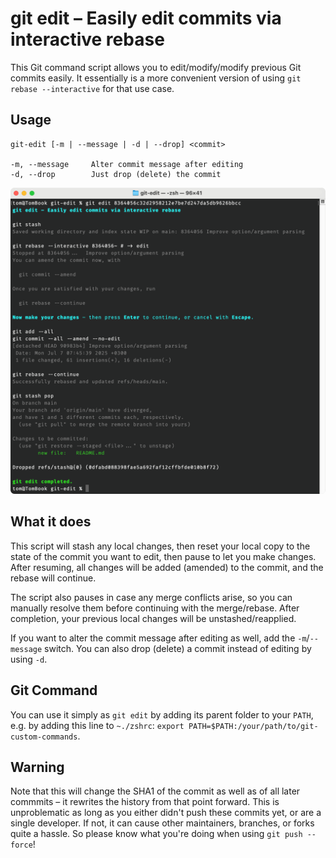 # git edit – Easily edit commits via interactive rebase

This Git command script allows you to edit/modify/modify previous Git commits easily. It essentially is a more convenient version of using `git rebase --interactive` for that use case.

## Usage

```
git-edit [-m | --message | -d | --drop] <commit>

-m, --message     Alter commit message after editing
-d, --drop        Just drop (delete) the commit
```

![Screenshot](/screenshot.png?raw=true)

## What it does

This script will stash any local changes, then reset your local copy to the state of the commit you want to edit, then pause to let you make changes. After resuming, all changes will be added (amended) to the commit, and the rebase will continue.

The script also pauses in case any merge conflicts arise, so you can manually resolve them before continuing with the merge/rebase. After completion, your previous local changes will be unstashed/reapplied.

If you want to alter the commit message after editing as well, add the `-m`/`--message` switch. You can also drop (delete) a commit instead of editing by using `-d`.

## Git Command

You can use it simply as `git edit` by adding its parent folder to your `PATH`, e.g. by adding this line to `~./zshrc`: `export PATH=$PATH:/your/path/to/git-custom-commands`.

## Warning

Note that this will change the SHA1 of the commit as well as of all later commmits – it rewrites the history from that point forward. This is unproblematic as long as you either didn't push these commits yet, or are a single developer. If not, it can cause other maintainers, branches, or forks quite a hassle. So please know what you're doing when using `git push --force`!
